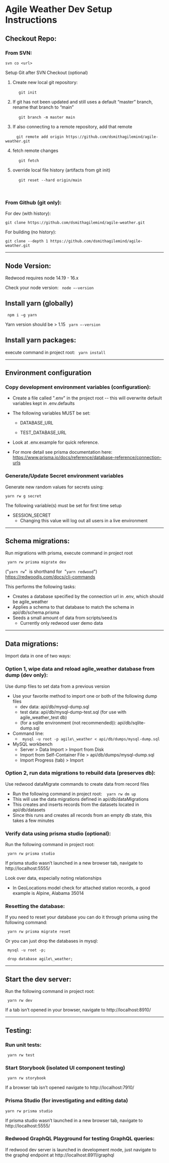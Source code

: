 ﻿# Agile Weather Dev Setup Instructions

## **Checkout Repo:**

### **From SVN:**

`svn co <url>`

Setup Git after SVN Checkout (optional)

1. Create new local git repository:

&nbsp;&nbsp;&nbsp;&nbsp;&nbsp;&nbsp;&nbsp;&nbsp;&nbsp;` git init`

2. If git has not been updated and still uses a default “master” branch, rename that branch to “main”

&nbsp;&nbsp;&nbsp;&nbsp;&nbsp;&nbsp;&nbsp;&nbsp;&nbsp;` git branch -m master main`

3. If also connecting to a remote repository, add that remote

&nbsp;&nbsp;&nbsp;&nbsp;&nbsp;&nbsp;&nbsp;&nbsp;&nbsp;`git remote add origin https://github.com/dsmithagilemind/agile-weather.git`

4. fetch remote changes

&nbsp;&nbsp;&nbsp;&nbsp;&nbsp;&nbsp;&nbsp;&nbsp;&nbsp;` git fetch`

5. override local file history (artifacts from git init)

&nbsp;&nbsp;&nbsp;&nbsp;&nbsp;&nbsp;&nbsp;&nbsp;&nbsp;` git reset --hard origin/main`

<br />

### **From Github** (git only):

For dev (with history):

`git clone https://github.com/dsmithagilemind/agile-weather.git`

For building (no history):

`git clone --depth 1 https://github.com/dsmithagilemind/agile-weather.git`

---

## **Node Version:**

Redwood requires node 14.19 - 16.x

Check your node version:
` node –-version`

## **Install yarn (globally)**

` npm i –g yarn`

Yarn version should be > 1.15
` yarn –-version`

## **Install yarn packages:**

execute command in project root:
` yarn install`

---

## **Environment configuration**

### **Copy development environment variables (configuration):**

- Create a file called ".env" in the project root -- this will overwrite default variables kept in .env.defaults

- The following variables MUST be set:

  - DATABASE_URL

  - TEST_DATABASE_URL

- Look at .env.example for quick reference.
- For more detail see prisma documentation here: https://www.prisma.io/docs/reference/database-reference/connection-urls

### **Generate/Update Secret environment variables**

Generate new random values for secrets using:

`yarn rw g secret`

The following variable(s) must be set for first time setup

- SESSION_SECRET
  - Changing this value will log out all users in a live environment

---

## **Schema migrations:**

Run migrations with prisma, execute command in project root

` yarn rw prisma migrate dev`

("`yarn rw`" &nbsp;is shorthand for&nbsp; "`yarn redwood`") https://redwoodjs.com/docs/cli-commands

This performs the following tasks:

- Creates a database specified by the connection url in .env, which should be agile_weather
- Applies a schema to that database to match the schema in api/db/schema.prisma
- Seeds a small amount of data from scripts/seed.ts
  - Currently only redwood user demo data

---

## **Data migrations:**

Import data in one of two ways:

### **Option 1, wipe data and reload agile_weather database from dump (dev only):**

Use dump files to set data from a previous version

- Use your favorite method to import one or both of the following dump files
  - dev data: api/db/mysql-dump.sql
  - test data: api/db/mysql-dump-test.sql (for use with agile_weather_test db)
  - (for a sqlite environment (not recommended)): api/db/sqlite-dump.sql
- Command line:
  - ` mysql -u root -p agile\_weather < api/db/dumps/mysql-dump.sql`
- MySQL workbench
  - Server > Data Import > Import from Disk
  - Import from Self-Container File > api/db/dumps/mysql-dump.sql
  - Import Progress (tab) > Import

### **Option 2, run data migrations to rebuild data (preserves db):**

Use redwood dataMigrate commands to create data from record files

- Run the following command in project root:
  ` ` `yarn rw dm up`
- This will use the data migrations defined in api/db/dataMigrations
- This creates and inserts records from the datasets located in api/db/datasets
- Since this runs and creates all records from an empty db state, this takes a few minutes

### **Verify data using prisma studio (optional):**

Run the following command in project root:

` yarn rw prisma studio`

If prisma studio wasn’t launched in a new browser tab, navigate to http://localhost:5555/

Look over data, especially noting relationships

- In GeoLocations model check for attached station records, a good example is Alpine, Alabama 35014

### **Resetting the database:**

If you need to reset your database you can do it through prisma using the following command:

` yarn rw prisma migrate reset`

Or you can just drop the databases in mysql:

` mysql -u root -p;`

` drop database agile\_weather;`

---

## **Start the dev server:**

Run the following command in project root:

` yarn rw dev`

If a tab isn’t opened in your browser, navigate to http://localhost:8910/

---

## **Testing:**

### **Run unit tests:**

` yarn rw test`

### **Start Storybook (isolated UI component testing)**

` yarn rw storybook`

If a browser tab isn’t opened navigate to http://localhost:7910/

### **Prisma Studio (for investigating and editing data)**

`yarn rw prisma studio`

If prisma studio wasn’t launched in a new browser tab, navigate to http://localhost:5555/

### **Redwood GraphQL Playground for testing GraphQL queries:**

If redwood dev server is launched in development mode, just navigate to the graphql endpoint at http://localhost:8911/graphql
